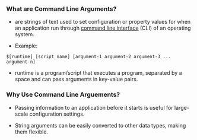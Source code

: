 ### What are Command Line Arguments?

* are strings of text used to set configuration or property values for when an application run through [command line interface](https://en.wikipedia.org/wiki/Command-line_interface) (CLI) of an operating system.

* Example:
```
$[runtime] [script_name] [argument-1 argument-2 argument-3 ... argument-n]
```

* runtime is a program/script that executes a program, separated by a space and can pass arguments in key-value pairs.

### Why Use Command Line Arguements?

* Passing information to an application before it starts is useful for large-scale configuration settings.

* String arguments can be easily converted to other data types, making them flexible.

